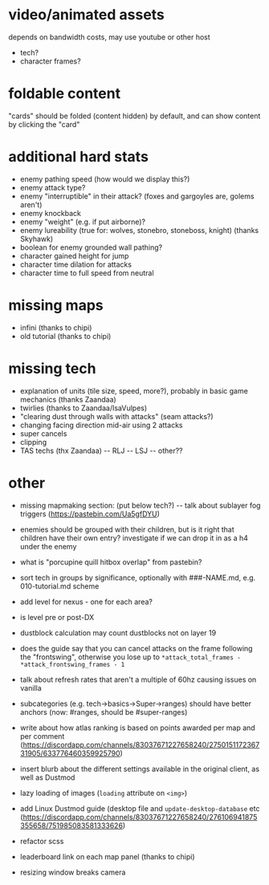 # video/animated assets

depends on bandwidth costs, may use youtube or other host

- tech?
- character frames?

# foldable content

"cards" should be folded (content hidden) by default, and can show content by clicking the "card"

# additional hard stats

- enemy pathing speed (how would we display this?)
- enemy attack type?
- enemy "interruptible" in their attack? (foxes and gargoyles are, golems aren't)
- enemy knockback
- enemy "weight" (e.g. if put airborne)?
- enemy lureability (true for: wolves, stonebro, stoneboss, knight) (thanks Skyhawk)
- boolean for enemy grounded wall pathing?
- character gained height for jump
- character time dilation for attacks
- character time to full speed from neutral

# missing maps

- infini (thanks to chipi)
- old tutorial (thanks to chipi)

# missing tech

- explanation of units (tile size, speed, more?), probably in basic game mechanics (thanks Zaandaa)
- twirlies (thanks to Zaandaa/IsaVulpes)
- "clearing dust through walls with attacks" (seam attacks?)
- changing facing direction mid-air using 2 attacks
- super cancels
- clipping
- TAS techs (thx Zaandaa)
-- RLJ
-- LSJ
-- other??

# other

- missing mapmaking section: (put below tech?)
-- talk about sublayer fog triggers (https://pastebin.com/Ua5gfDYU)

- enemies should be grouped with their children, but is it right that children have their own entry? investigate if we can drop it in as a h4 under the enemy

- what is "porcupine quill hitbox overlap" from pastebin?

- sort tech in groups by significance, optionally with ###-NAME.md, e.g. 010-tutorial.md scheme

- add level for nexus - one for each area?

- is level pre or post-DX

- dustblock calculation may count dustblocks not on layer 19

- does the guide say that you can cancel attacks on the frame following the "frontswing", otherwise you lose up to `*attack_total_frames - *attack_frontswing_frames - 1`

- talk about refresh rates that aren't a multiple of 60hz causing issues on vanilla

- subcategories (e.g. tech->basics->Super->ranges) should have better anchors (now: #ranges, should be #super-ranges)

- write about how atlas ranking is based on points awarded per map and per comment (https://discordapp.com/channels/83037671227658240/275015117236731905/633776460359925790)

- insert blurb about the different settings available in the original client, as well as Dustmod

- lazy loading of images (`loading` attribute on `<img>`)

- add Linux Dustmod guide (desktop file and `update-desktop-database` etc (https://discordapp.com/channels/83037671227658240/276106941875355658/751985083581333626)

- refactor scss

- leaderboard link on each map panel (thanks to chipi)

- resizing window breaks camera
